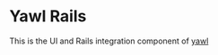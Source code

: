 # Yawl Rails

This is the UI and Rails integration component of [yawl](https://github.com/ricardochimal/yawl)
